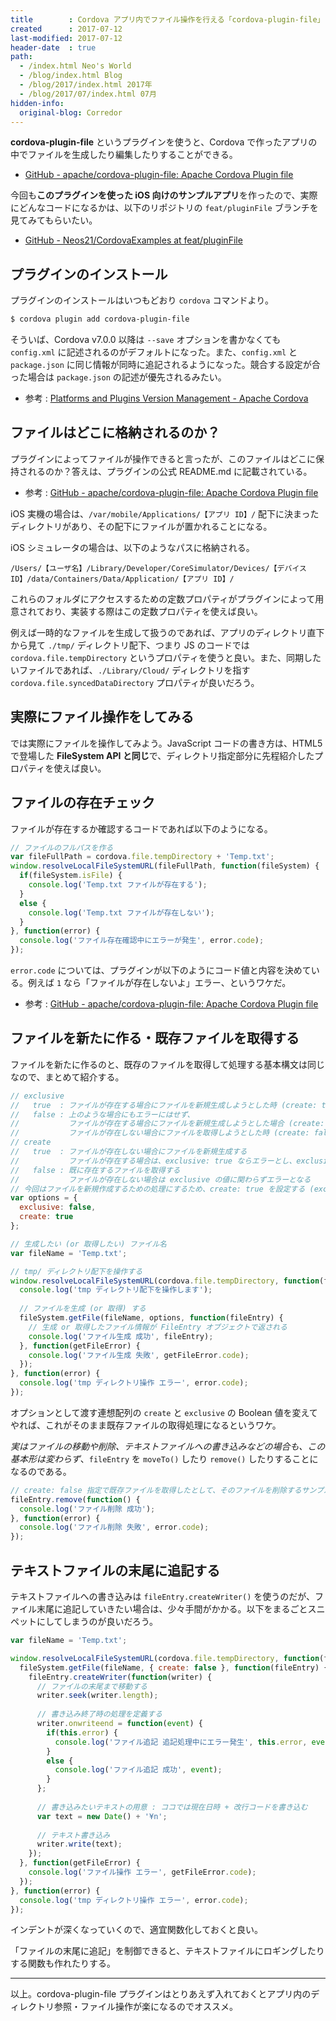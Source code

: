 ```yaml
---
title        : Cordova アプリ内でファイル操作を行える「cordova-plugin-file」
created      : 2017-07-12
last-modified: 2017-07-12
header-date  : true
path:
  - /index.html Neo's World
  - /blog/index.html Blog
  - /blog/2017/index.html 2017年
  - /blog/2017/07/index.html 07月
hidden-info:
  original-blog: Corredor
---
```


**cordova-plugin-file** というプラグインを使うと、Cordova で作ったアプリの中でファイルを生成したり編集したりすることができる。

- [GitHub - apache/cordova-plugin-file: Apache Cordova Plugin file](https://github.com/apache/cordova-plugin-file)

今回も**このプラグインを使った iOS 向けのサンプルアプリ**を作ったので、実際にどんなコードになるかは、以下のリポジトリの `feat/pluginFile` ブランチを見てみてもらいたい。

- [GitHub - Neos21/CordovaExamples at feat/pluginFile](https://github.com/Neos21/example-cordova/tree/feat/pluginFile)

## プラグインのインストール

プラグインのインストールはいつもどおり `cordova` コマンドより。

```bash
$ cordova plugin add cordova-plugin-file
```

そういば、Cordova v7.0.0 以降は `--save` オプションを書かなくても `config.xml` に記述されるのがデフォルトになった。また、`config.xml` と `package.json` に同じ情報が同時に追記されるようになった。競合する設定が合った場合は `package.json` の記述が優先されるみたい。

- 参考 : [Platforms and Plugins Version Management - Apache Cordova](http://cordova.apache.org/docs/en/7.x/platform_plugin_versioning_ref/index.html)

## ファイルはどこに格納されるのか？

プラグインによってファイルが操作できると言ったが、このファイルはどこに保持されるのか？答えは、プラグインの公式 README.md に記載されている。

- 参考 : [GitHub - apache/cordova-plugin-file: Apache Cordova Plugin file](https://github.com/apache/cordova-plugin-file#file-system-layouts)

iOS 実機の場合は、`/var/mobile/Applications/【アプリ ID】/` 配下に決まったディレクトリがあり、その配下にファイルが置かれることになる。

iOS シミュレータの場合は、以下のようなパスに格納される。

```
/Users/【ユーザ名】/Library/Developer/CoreSimulator/Devices/【デバイス ID】/data/Containers/Data/Application/【アプリ ID】/
```

これらのフォルダにアクセスするための定数プロパティがプラグインによって用意されており、実装する際はこの定数プロパティを使えば良い。

例えば一時的なファイルを生成して扱うのであれば、アプリのディレクトリ直下から見て `./tmp/` ディレクトリ配下、つまり JS のコードでは `cordova.file.tempDirectory` というプロパティを使うと良い。また、同期したいファイルであれば、`./Library/Cloud/` ディレクトリを指す `cordova.file.syncedDataDirectory` プロパティが良いだろう。

## 実際にファイル操作をしてみる

では実際にファイルを操作してみよう。JavaScript コードの書き方は、HTML5 で登場した **FileSystem API と同じ**で、ディレクトリ指定部分に先程紹介したプロパティを使えば良い。

## ファイルの存在チェック

ファイルが存在するか確認するコードであれば以下のようになる。

```javascript
// ファイルのフルパスを作る
var fileFullPath = cordova.file.tempDirectory + 'Temp.txt';
window.resolveLocalFileSystemURL(fileFullPath, function(fileSystem) {
  if(fileSystem.isFile) {
    console.log('Temp.txt ファイルが存在する');
  }
  else {
    console.log('Temp.txt ファイルが存在しない');
  }
}, function(error) {
  console.log('ファイル存在確認中にエラーが発生', error.code);
});
```

`error.code` については、プラグインが以下のようにコード値と内容を決めている。例えば `1` なら「ファイルが存在しないよ」エラー、というワケだ。

- 参考 : [GitHub - apache/cordova-plugin-file: Apache Cordova Plugin file](https://github.com/apache/cordova-plugin-file#list-of-error-codes-and-meanings)

## ファイルを新たに作る・既存ファイルを取得する

ファイルを新たに作るのと、既存のファイルを取得して処理する基本構文は同じなので、まとめて紹介する。

```javascript
// exclusive
//   true  : ファイルが存在する場合にファイルを新規生成しようとした時 (create: true) に、エラー扱いにしてエラー処理の関数を呼び出す
//   false : 上のような場合にもエラーにはせず、
//           ファイルが存在する場合にファイルを新規生成しようとした場合 (create: true) は既存ファイルの取得処理として扱う
//           ファイルが存在しない場合にファイルを取得しようとした時 (create: false) は、exclusive の値に関わらずエラーとなる
// create
//   true  : ファイルが存在しない場合にファイルを新規生成する
//           ファイルが存在する場合は、exclusive: true ならエラーとし、exclusive: false ならファイル取得処理 (create :false と同じ) として扱う
//   false : 既に存在するファイルを取得する
//           ファイルが存在しない場合は exclusive の値に関わらずエラーとなる
// 今回はファイルを新規作成するための処理にするため、create: true を設定する (exclusive: false なのでファイルが存在した場合もエラーにはしない)
var options = {
  exclusive: false,
  create: true
};

// 生成したい (or 取得したい) ファイル名
var fileName = 'Temp.txt';

// tmp/ ディレクトリ配下を操作する
window.resolveLocalFileSystemURL(cordova.file.tempDirectory, function(fileSystem) {
  console.log('tmp ディレクトリ配下を操作します');
  
  // ファイルを生成 (or 取得) する
  fileSystem.getFile(fileName, options, function(fileEntry) {
    // 生成 or 取得したファイル情報が FileEntry オブジェクトで返される
    console.log('ファイル生成 成功', fileEntry);
  }, function(getFileError) {
    console.log('ファイル生成 失敗', getFileError.code);
  });
}, function(error) {
  console.log('tmp ディレクトリ操作 エラー', error.code);
});
```

オプションとして渡す連想配列の `create` と `exclusive` の Boolean 値を変えてやれば、これがそのまま既存ファイルの取得処理になるというワケ。

*実はファイルの移動や削除、テキストファイルへの書き込みなどの場合も、この基本形は変わらず*、`fileEntry` を `moveTo()` したり `remove()` したりすることになるのである。

```javascript
// create: false 指定で既存ファイルを取得したとして、そのファイルを削除するサンプル
fileEntry.remove(function() {
  console.log('ファイル削除 成功');
}, function(error) {
  console.log('ファイル削除 失敗', error.code);
});
```

## テキストファイルの末尾に追記する

テキストファイルへの書き込みは `fileEntry.createWriter()` を使うのだが、ファイル末尾に追記していきたい場合は、少々手間がかかる。以下をまるごとスニペットにしてしまうのが良いだろう。

```javascript
var fileName = 'Temp.txt';

window.resolveLocalFileSystemURL(cordova.file.tempDirectory, function(fileSystem) {
  fileSystem.getFile(fileName, { create: false }, function(fileEntry) {
    fileEntry.createWriter(function(writer) {
      // ファイルの末尾まで移動する
      writer.seek(writer.length);
      
      // 書き込み終了時の処理を定義する
      writer.onwriteend = function(event) {
        if(this.error) {
          console.log('ファイル追記 追記処理中にエラー発生', this.error, event);
        }
        else {
          console.log('ファイル追記 成功', event);
        }
      };
      
      // 書き込みたいテキストの用意 : ココでは現在日時 + 改行コードを書き込む
      var text = new Date() + '¥n';
      
      // テキスト書き込み
      writer.write(text);
    });
  }, function(getFileError) {
    console.log('ファイル操作 エラー', getFileError.code);
  });
}, function(error) {
  console.log('tmp ディレクトリ操作 エラー', error.code);
});
```

インデントが深くなっていくので、適宜関数化しておくと良い。

「ファイルの末尾に追記」を制御できると、テキストファイルにロギングしたりする関数も作れたりする。

---

以上。cordova-plugin-file プラグインはとりあえず入れておくとアプリ内のディレクトリ参照・ファイル操作が楽になるのでオススメ。
